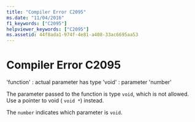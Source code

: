```yaml
---
title: "Compiler Error C2095"
ms.date: "11/04/2016"
f1_keywords: ["C2095"]
helpviewer_keywords: ["C2095"]
ms.assetid: 44f8ada1-974f-4e81-a408-33ac6695aa53
---
```

# Compiler Error C2095

'function' : actual parameter has type 'void' : parameter 'number'

The parameter passed to the function is type `void`, which is not allowed. Use a pointer to void ( `void *`) instead.

The `number` indicates which parameter is `void`.